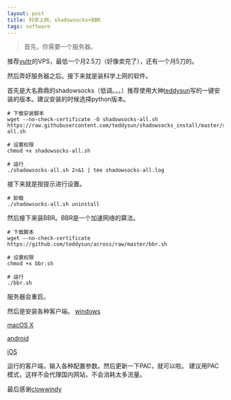 ```yaml
---
layout: post
title: 科学上网，shadowsocks+BBR
tags: software
---
```

>首先，你需要一个服务器。

推荐[vultr](https://www.vultr.com/?ref=7251924)的VPS，最低一个月2.5刀（好像卖完了），还有一个月5刀的。

然后弄好服务器之后。接下来就是装科学上网的软件。

首先是大名鼎鼎的shadowsocks（低调。。。）推荐使用大神[teddysun](https://github.com/teddysun)写的一键安装的版本。建议安装的时候选择python版本。
```
# 下载安装脚本
wget --no-check-certificate -O shadowsocks-all.sh https://raw.githubusercontent.com/teddysun/shadowsocks_install/master/shadowsocks-all.sh

# 设置权限
chmod +x shadowsocks-all.sh

# 运行
./shadowsocks-all.sh 2>&1 | tee shadowsocks-all.log
```
接下来就是按提示进行设置。
```
# 卸载
./shadowsocks-all.sh uninstall
```

然后接下来装BBR。BBR是一个加速网络的算法。
```
# 下载脚本
wget --no-check-certificate https://github.com/teddysun/across/raw/master/bbr.sh

# 设置权限
chmod +x bbr.sh

# 运行
./bbr.sh
```
服务器会重启。

然后是安装各种客户端。
[windows](https://github.com/shadowsocks/shadowsocks-windows/releases/download/4.0.6/Shadowsocks-4.0.6.zip)

[macOS X](https://github.com/shadowsocks/ShadowsocksX-NG/releases/download/v1.6.1/ShadowsocksX-NG.1.6.1.zip)

[android](https://github.com/shadowsocks/shadowsocks-android/releases/download/v4.2.5/shadowsocks-nightly-4.2.5.apk)

[iOS](https://itunes.apple.com/us/app/shadowsocks/id665729974?ls=1&mt=8)

运行的客户端，输入各种配置参数。然后更新一下PAC，就可以啦。
建议用PAC模式，这样不会代理国内网站，不会消耗太多流量。

最后感谢[clowwindy](https://github.com/clowwindy)

[^_^]:研究了很久还是觉得伸手党最简单

